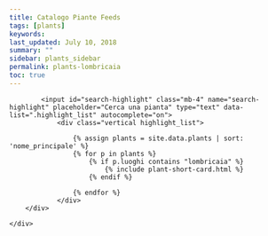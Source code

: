```yaml
---
title: Catalogo Piante Feeds
tags: [plants]
keywords:
last_updated: July 10, 2018
summary: ""
sidebar: plants_sidebar
permalink: plants-lombricaia
toc: true
---
```


<div class="lista-short">
	<div class="container">
		<div class="plants">

			<input id="search-highlight" class="mb-4" name="search-highlight" placeholder="Cerca una pianta" type="text" data-list=".highlight_list" autocomplete="on">
	            <div class="vertical highlight_list">
	            	
	            	{% assign plants = site.data.plants | sort: 'nome_principale' %}
	              	{% for p in plants %}
	              		{% if p.luoghi contains "lombricaia" %}
					  		{% include plant-short-card.html %}
						{% endif %}
						
					{% endfor %}
	        	</div>
	    </div>
	
	</div>
</div>
 <!-- JS -->
<!-- JS ends -->